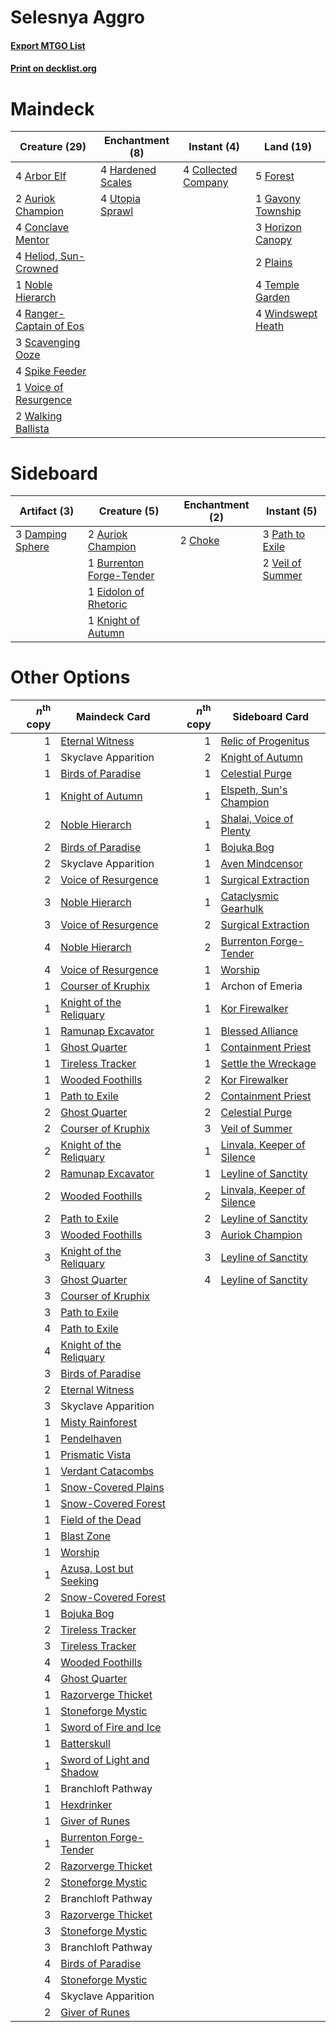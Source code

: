 # Selesnya Aggro

#### [Export MTGO List](../collection/Selesnya%20Aggro/Selesnya%20Aggro.txt)
#### [Print on decklist.org](http://decklist.org/?deckmain=4%09Arbor%20Elf%0A2%09Auriok%20Champion%0A4%09Collected%20Company%0A4%09Conclave%20Mentor%0A5%09Forest%0A1%09Gavony%20Township%0A4%09Hardened%20Scales%0A4%09Heliod,%20Sun-Crowned%0A3%09Horizon%20Canopy%0A1%09Noble%20Hierarch%0A2%09Plains%0A4%09Ranger-Captain%20of%20Eos%0A3%09Scavenging%20Ooze%0A4%09Spike%20Feeder%0A4%09Temple%20Garden%0A4%09Utopia%20Sprawl%0A1%09Voice%20of%20Resurgence%0A2%09Walking%20Ballista%0A4%09Windswept%20Heath&deckside=2%09Auriok%20Champion%0A1%09Burrenton%20Forge-Tender%0A2%09Choke%0A3%09Damping%20Sphere%0A1%09Eidolon%20of%20Rhetoric%0A1%09Knight%20of%20Autumn%0A3%09Path%20to%20Exile%0A2%09Veil%20of%20Summer)
# Maindeck

|                                          Creature (29)                                           |                                      Enchantment (8)                                       |                                         Instant (4)                                          |                                         Land (19)                                          |
|--------------------------------------------------------------------------------------------------|--------------------------------------------------------------------------------------------|----------------------------------------------------------------------------------------------|--------------------------------------------------------------------------------------------|
|4 [Arbor Elf](http://gatherer.wizards.com/Pages/Card/Details.aspx?multiverseid=442149)            |4 [Hardened Scales](http://gatherer.wizards.com/Pages/Card/Details.aspx?multiverseid=420769)|4 [Collected Company](http://gatherer.wizards.com/Pages/Card/Details.aspx?multiverseid=394519)|5 [Forest](http://gatherer.wizards.com/Pages/Card/Details.aspx?multiverseid=439860)         |
|2 [Auriok Champion](http://gatherer.wizards.com/Pages/Card/Details.aspx?multiverseid=72921)       |4 [Utopia Sprawl](http://gatherer.wizards.com/Pages/Card/Details.aspx?multiverseid=442181)  |                                                                                              |1 [Gavony Township](http://gatherer.wizards.com/Pages/Card/Details.aspx?multiverseid=233242)|
|4 [Conclave Mentor](http://gatherer.wizards.com/Pages/Card/Details.aspx?multiverseid=485539)      |                                                                                            |                                                                                              |3 [Horizon Canopy](http://gatherer.wizards.com/Pages/Card/Details.aspx?multiverseid=409571) |
|4 [Heliod, Sun-Crowned](http://gatherer.wizards.com/Pages/Card/Details.aspx?multiverseid=476269)  |                                                                                            |                                                                                              |2 [Plains](http://gatherer.wizards.com/Pages/Card/Details.aspx?multiverseid=439856)         |
|1 [Noble Hierarch](http://gatherer.wizards.com/Pages/Card/Details.aspx?multiverseid=179434)       |                                                                                            |                                                                                              |4 [Temple Garden](http://gatherer.wizards.com/Pages/Card/Details.aspx?multiverseid=405112)  |
|4 [Ranger-Captain of Eos](http://gatherer.wizards.com/Pages/Card/Details.aspx?multiverseid=463970)|                                                                                            |                                                                                              |4 [Windswept Heath](http://gatherer.wizards.com/Pages/Card/Details.aspx?multiverseid=405115)|
|3 [Scavenging Ooze](http://gatherer.wizards.com/Pages/Card/Details.aspx?multiverseid=420783)      |                                                                                            |                                                                                              |                                                                                            |
|4 [Spike Feeder](http://gatherer.wizards.com/Pages/Card/Details.aspx?multiverseid=21113)          |                                                                                            |                                                                                              |                                                                                            |
|1 [Voice of Resurgence](http://gatherer.wizards.com/Pages/Card/Details.aspx?multiverseid=368951)  |                                                                                            |                                                                                              |                                                                                            |
|2 [Walking Ballista](http://gatherer.wizards.com/Pages/Card/Details.aspx?multiverseid=423848)     |                                                                                            |                                                                                              |                                                                                            |


# Sideboard

|                                       Artifact (3)                                        |                                           Creature (5)                                            |                                 Enchantment (2)                                 |                                        Instant (5)                                        |
|-------------------------------------------------------------------------------------------|---------------------------------------------------------------------------------------------------|---------------------------------------------------------------------------------|-------------------------------------------------------------------------------------------|
|3 [Damping Sphere](http://gatherer.wizards.com/Pages/Card/Details.aspx?multiverseid=443101)|2 [Auriok Champion](http://gatherer.wizards.com/Pages/Card/Details.aspx?multiverseid=72921)        |2 [Choke](http://gatherer.wizards.com/Pages/Card/Details.aspx?multiverseid=45431)|3 [Path to Exile](http://gatherer.wizards.com/Pages/Card/Details.aspx?multiverseid=220511) |
|                                                                                           |1 [Burrenton Forge-Tender](http://gatherer.wizards.com/Pages/Card/Details.aspx?multiverseid=438580)|                                                                                 |2 [Veil of Summer](http://gatherer.wizards.com/Pages/Card/Details.aspx?multiverseid=466952)|
|                                                                                           |1 [Eidolon of Rhetoric](http://gatherer.wizards.com/Pages/Card/Details.aspx?multiverseid=380409)   |                                                                                 |                                                                                           |
|                                                                                           |1 [Knight of Autumn](http://gatherer.wizards.com/Pages/Card/Details.aspx?multiverseid=452933)      |                                                                                 |                                                                                           |


# Other Options

|*n*<sup>th</sup> copy|                                           Maindeck Card                                           |*n*<sup>th</sup> copy|                                           Sideboard Card                                            |
|--------------------:|---------------------------------------------------------------------------------------------------|--------------------:|-----------------------------------------------------------------------------------------------------|
|                    1|[Eternal Witness](http://gatherer.wizards.com/Pages/Card/Details.aspx?multiverseid=51628)          |                    1|[Relic of Progenitus](http://gatherer.wizards.com/Pages/Card/Details.aspx?multiverseid=174824)       |
|                    1|Skyclave Apparition                                                                                |                    2|[Knight of Autumn](http://gatherer.wizards.com/Pages/Card/Details.aspx?multiverseid=452933)          |
|                    1|[Birds of Paradise](http://gatherer.wizards.com/Pages/Card/Details.aspx?multiverseid=129906)       |                    1|[Celestial Purge](http://gatherer.wizards.com/Pages/Card/Details.aspx?multiverseid=183055)           |
|                    1|[Knight of Autumn](http://gatherer.wizards.com/Pages/Card/Details.aspx?multiverseid=452933)        |                    1|[Elspeth, Sun's Champion](http://gatherer.wizards.com/Pages/Card/Details.aspx?multiverseid=394361)   |
|                    2|[Noble Hierarch](http://gatherer.wizards.com/Pages/Card/Details.aspx?multiverseid=179434)          |                    1|[Shalai, Voice of Plenty](http://gatherer.wizards.com/Pages/Card/Details.aspx?multiverseid=442923)   |
|                    2|[Birds of Paradise](http://gatherer.wizards.com/Pages/Card/Details.aspx?multiverseid=129906)       |                    1|[Bojuka Bog](http://gatherer.wizards.com/Pages/Card/Details.aspx?multiverseid=376269)                |
|                    2|Skyclave Apparition                                                                                |                    1|[Aven Mindcensor](http://gatherer.wizards.com/Pages/Card/Details.aspx?multiverseid=426707)           |
|                    2|[Voice of Resurgence](http://gatherer.wizards.com/Pages/Card/Details.aspx?multiverseid=368951)     |                    1|[Surgical Extraction](http://gatherer.wizards.com/Pages/Card/Details.aspx?multiverseid=397706)       |
|                    3|[Noble Hierarch](http://gatherer.wizards.com/Pages/Card/Details.aspx?multiverseid=179434)          |                    1|[Cataclysmic Gearhulk](http://gatherer.wizards.com/Pages/Card/Details.aspx?multiverseid=417582)      |
|                    3|[Voice of Resurgence](http://gatherer.wizards.com/Pages/Card/Details.aspx?multiverseid=368951)     |                    2|[Surgical Extraction](http://gatherer.wizards.com/Pages/Card/Details.aspx?multiverseid=397706)       |
|                    4|[Noble Hierarch](http://gatherer.wizards.com/Pages/Card/Details.aspx?multiverseid=179434)          |                    2|[Burrenton Forge-Tender](http://gatherer.wizards.com/Pages/Card/Details.aspx?multiverseid=438580)    |
|                    4|[Voice of Resurgence](http://gatherer.wizards.com/Pages/Card/Details.aspx?multiverseid=368951)     |                    1|[Worship](http://gatherer.wizards.com/Pages/Card/Details.aspx?multiverseid=25553)                    |
|                    1|[Courser of Kruphix](http://gatherer.wizards.com/Pages/Card/Details.aspx?multiverseid=442153)      |                    1|Archon of Emeria                                                                                     |
|                    1|[Knight of the Reliquary](http://gatherer.wizards.com/Pages/Card/Details.aspx?multiverseid=189145) |                    1|[Kor Firewalker](http://gatherer.wizards.com/Pages/Card/Details.aspx?multiverseid=442010)            |
|                    1|[Ramunap Excavator](http://gatherer.wizards.com/Pages/Card/Details.aspx?multiverseid=430818)       |                    1|[Blessed Alliance](http://gatherer.wizards.com/Pages/Card/Details.aspx?multiverseid=414302)          |
|                    1|[Ghost Quarter](http://gatherer.wizards.com/Pages/Card/Details.aspx?multiverseid=389534)           |                    1|[Containment Priest](http://gatherer.wizards.com/Pages/Card/Details.aspx?multiverseid=389470)        |
|                    1|[Tireless Tracker](http://gatherer.wizards.com/Pages/Card/Details.aspx?multiverseid=409997)        |                    1|[Settle the Wreckage](http://gatherer.wizards.com/Pages/Card/Details.aspx?multiverseid=435186)       |
|                    1|[Wooded Foothills](http://gatherer.wizards.com/Pages/Card/Details.aspx?multiverseid=405116)        |                    2|[Kor Firewalker](http://gatherer.wizards.com/Pages/Card/Details.aspx?multiverseid=442010)            |
|                    1|[Path to Exile](http://gatherer.wizards.com/Pages/Card/Details.aspx?multiverseid=220511)           |                    2|[Containment Priest](http://gatherer.wizards.com/Pages/Card/Details.aspx?multiverseid=389470)        |
|                    2|[Ghost Quarter](http://gatherer.wizards.com/Pages/Card/Details.aspx?multiverseid=389534)           |                    2|[Celestial Purge](http://gatherer.wizards.com/Pages/Card/Details.aspx?multiverseid=183055)           |
|                    2|[Courser of Kruphix](http://gatherer.wizards.com/Pages/Card/Details.aspx?multiverseid=442153)      |                    3|[Veil of Summer](http://gatherer.wizards.com/Pages/Card/Details.aspx?multiverseid=466952)            |
|                    2|[Knight of the Reliquary](http://gatherer.wizards.com/Pages/Card/Details.aspx?multiverseid=189145) |                    1|[Linvala, Keeper of Silence](http://gatherer.wizards.com/Pages/Card/Details.aspx?multiverseid=425838)|
|                    2|[Ramunap Excavator](http://gatherer.wizards.com/Pages/Card/Details.aspx?multiverseid=430818)       |                    1|[Leyline of Sanctity](http://gatherer.wizards.com/Pages/Card/Details.aspx?multiverseid=204993)       |
|                    2|[Wooded Foothills](http://gatherer.wizards.com/Pages/Card/Details.aspx?multiverseid=405116)        |                    2|[Linvala, Keeper of Silence](http://gatherer.wizards.com/Pages/Card/Details.aspx?multiverseid=425838)|
|                    2|[Path to Exile](http://gatherer.wizards.com/Pages/Card/Details.aspx?multiverseid=220511)           |                    2|[Leyline of Sanctity](http://gatherer.wizards.com/Pages/Card/Details.aspx?multiverseid=204993)       |
|                    3|[Wooded Foothills](http://gatherer.wizards.com/Pages/Card/Details.aspx?multiverseid=405116)        |                    3|[Auriok Champion](http://gatherer.wizards.com/Pages/Card/Details.aspx?multiverseid=72921)            |
|                    3|[Knight of the Reliquary](http://gatherer.wizards.com/Pages/Card/Details.aspx?multiverseid=189145) |                    3|[Leyline of Sanctity](http://gatherer.wizards.com/Pages/Card/Details.aspx?multiverseid=204993)       |
|                    3|[Ghost Quarter](http://gatherer.wizards.com/Pages/Card/Details.aspx?multiverseid=389534)           |                    4|[Leyline of Sanctity](http://gatherer.wizards.com/Pages/Card/Details.aspx?multiverseid=204993)       |
|                    3|[Courser of Kruphix](http://gatherer.wizards.com/Pages/Card/Details.aspx?multiverseid=442153)      |                     |                                                                                                     |
|                    3|[Path to Exile](http://gatherer.wizards.com/Pages/Card/Details.aspx?multiverseid=220511)           |                     |                                                                                                     |
|                    4|[Path to Exile](http://gatherer.wizards.com/Pages/Card/Details.aspx?multiverseid=220511)           |                     |                                                                                                     |
|                    4|[Knight of the Reliquary](http://gatherer.wizards.com/Pages/Card/Details.aspx?multiverseid=189145) |                     |                                                                                                     |
|                    3|[Birds of Paradise](http://gatherer.wizards.com/Pages/Card/Details.aspx?multiverseid=129906)       |                     |                                                                                                     |
|                    2|[Eternal Witness](http://gatherer.wizards.com/Pages/Card/Details.aspx?multiverseid=51628)          |                     |                                                                                                     |
|                    3|Skyclave Apparition                                                                                |                     |                                                                                                     |
|                    1|[Misty Rainforest](http://gatherer.wizards.com/Pages/Card/Details.aspx?multiverseid=405102)        |                     |                                                                                                     |
|                    1|[Pendelhaven](http://gatherer.wizards.com/Pages/Card/Details.aspx?multiverseid=442233)             |                     |                                                                                                     |
|                    1|[Prismatic Vista](http://gatherer.wizards.com/Pages/Card/Details.aspx?multiverseid=464193)         |                     |                                                                                                     |
|                    1|[Verdant Catacombs](http://gatherer.wizards.com/Pages/Card/Details.aspx?multiverseid=405113)       |                     |                                                                                                     |
|                    1|[Snow-Covered Plains](http://gatherer.wizards.com/Pages/Card/Details.aspx?multiverseid=121267)     |                     |                                                                                                     |
|                    1|[Snow-Covered Forest](http://gatherer.wizards.com/Pages/Card/Details.aspx?multiverseid=121192)     |                     |                                                                                                     |
|                    1|[Field of the Dead](http://gatherer.wizards.com/Pages/Card/Details.aspx?multiverseid=467001)       |                     |                                                                                                     |
|                    1|[Blast Zone](http://gatherer.wizards.com/Pages/Card/Details.aspx?multiverseid=461171)              |                     |                                                                                                     |
|                    1|[Worship](http://gatherer.wizards.com/Pages/Card/Details.aspx?multiverseid=25553)                  |                     |                                                                                                     |
|                    1|[Azusa, Lost but Seeking](http://gatherer.wizards.com/Pages/Card/Details.aspx?multiverseid=442150) |                     |                                                                                                     |
|                    2|[Snow-Covered Forest](http://gatherer.wizards.com/Pages/Card/Details.aspx?multiverseid=121192)     |                     |                                                                                                     |
|                    1|[Bojuka Bog](http://gatherer.wizards.com/Pages/Card/Details.aspx?multiverseid=376269)              |                     |                                                                                                     |
|                    2|[Tireless Tracker](http://gatherer.wizards.com/Pages/Card/Details.aspx?multiverseid=409997)        |                     |                                                                                                     |
|                    3|[Tireless Tracker](http://gatherer.wizards.com/Pages/Card/Details.aspx?multiverseid=409997)        |                     |                                                                                                     |
|                    4|[Wooded Foothills](http://gatherer.wizards.com/Pages/Card/Details.aspx?multiverseid=405116)        |                     |                                                                                                     |
|                    4|[Ghost Quarter](http://gatherer.wizards.com/Pages/Card/Details.aspx?multiverseid=389534)           |                     |                                                                                                     |
|                    1|[Razorverge Thicket](http://gatherer.wizards.com/Pages/Card/Details.aspx?multiverseid=209407)      |                     |                                                                                                     |
|                    1|[Stoneforge Mystic](http://gatherer.wizards.com/Pages/Card/Details.aspx?multiverseid=198383)       |                     |                                                                                                     |
|                    1|[Sword of Fire and Ice](http://gatherer.wizards.com/Pages/Card/Details.aspx?multiverseid=46429)    |                     |                                                                                                     |
|                    1|[Batterskull](http://gatherer.wizards.com/Pages/Card/Details.aspx?multiverseid=233055)             |                     |                                                                                                     |
|                    1|[Sword of Light and Shadow](http://gatherer.wizards.com/Pages/Card/Details.aspx?multiverseid=47453)|                     |                                                                                                     |
|                    1|Branchloft Pathway                                                                                 |                     |                                                                                                     |
|                    1|[Hexdrinker](http://gatherer.wizards.com/Pages/Card/Details.aspx?multiverseid=464117)              |                     |                                                                                                     |
|                    1|[Giver of Runes](http://gatherer.wizards.com/Pages/Card/Details.aspx?multiverseid=463962)          |                     |                                                                                                     |
|                    1|[Burrenton Forge-Tender](http://gatherer.wizards.com/Pages/Card/Details.aspx?multiverseid=438580)  |                     |                                                                                                     |
|                    2|[Razorverge Thicket](http://gatherer.wizards.com/Pages/Card/Details.aspx?multiverseid=209407)      |                     |                                                                                                     |
|                    2|[Stoneforge Mystic](http://gatherer.wizards.com/Pages/Card/Details.aspx?multiverseid=198383)       |                     |                                                                                                     |
|                    2|Branchloft Pathway                                                                                 |                     |                                                                                                     |
|                    3|[Razorverge Thicket](http://gatherer.wizards.com/Pages/Card/Details.aspx?multiverseid=209407)      |                     |                                                                                                     |
|                    3|[Stoneforge Mystic](http://gatherer.wizards.com/Pages/Card/Details.aspx?multiverseid=198383)       |                     |                                                                                                     |
|                    3|Branchloft Pathway                                                                                 |                     |                                                                                                     |
|                    4|[Birds of Paradise](http://gatherer.wizards.com/Pages/Card/Details.aspx?multiverseid=129906)       |                     |                                                                                                     |
|                    4|[Stoneforge Mystic](http://gatherer.wizards.com/Pages/Card/Details.aspx?multiverseid=198383)       |                     |                                                                                                     |
|                    4|Skyclave Apparition                                                                                |                     |                                                                                                     |
|                    2|[Giver of Runes](http://gatherer.wizards.com/Pages/Card/Details.aspx?multiverseid=463962)          |                     |                                                                                                     |

